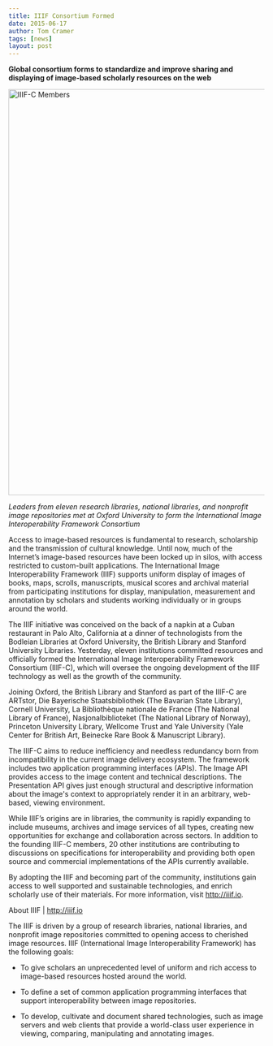 ```yaml
---
title: IIIF Consortium Formed
date: 2015-06-17
author: Tom Cramer
tags: [news]
layout: post
---
```


__Global consortium forms to standardize and improve sharing and displaying of image-based scholarly resources on the web__

<img src="/community/news/iiif-c/iiif-c-photo.jpg" width="800" alt="IIIF-C Members"/>

_Leaders from eleven research libraries, national libraries, and nonprofit image repositories met at Oxford University to form the International Image Interoperability Framework Consortium_

 
Access to image-based resources is fundamental to research, scholarship and the transmission of cultural knowledge. Until now, much of the Internet’s image-based resources have been locked up in silos, with access restricted to custom-built applications. The International Image Interoperability Framework (IIIF) supports uniform display of images of books, maps, scrolls, manuscripts, musical scores and archival material from participating institutions for display, manipulation, measurement and annotation by scholars and students working individually or in groups around the world.

 
The IIIF initiative was conceived on the back of a napkin at a Cuban restaurant in Palo Alto, California at a dinner of technologists from the Bodleian Libraries at Oxford University, the British Library and Stanford University Libraries.  Yesterday, eleven institutions committed resources and officially formed the International Image Interoperability Framework Consortium (IIIF-C), which will oversee the ongoing development of the IIIF technology as well as the growth of the community.
 
Joining Oxford, the British Library and Stanford as part of the IIIF-C are ARTstor, Die Bayerische Staatsbibliothek (The Bavarian State Library), Cornell University, La Bibliothèque nationale de France (The National Library of France), Nasjonalbiblioteket (The National Library of Norway), Princeton University Library, Wellcome Trust and Yale University (Yale Center for British Art, Beinecke Rare Book & Manuscript Library).

The IIIF-C aims to reduce inefficiency and needless redundancy born from incompatibility in the current image delivery ecosystem. The framework includes two application programming interfaces (APIs). The Image API provides access to the image content and technical descriptions. The Presentation API gives just enough structural and descriptive information about the image's context to appropriately render it in an arbitrary, web-based, viewing environment.
 
While IIIF’s origins are in libraries, the community is rapidly expanding to include museums, archives and image services of all types, creating new opportunities for exchange and collaboration across sectors. In addition to the founding IIIF-C members, 20 other institutions are contributing to discussions on specifications for interoperability and providing both open source and commercial implementations of the APIs currently available.
 
By adopting the IIIF and becoming part of the community, institutions gain access to well supported and sustainable technologies, and enrich scholarly use of their materials.  For more information, visit http://iiif.io.

 
About IIIF | http://iiif.io

The IIIF is driven by a group of research libraries, national libraries, and nonprofit image repositories committed to opening access to cherished image resources. IIIF (International Image Interoperability Framework) has the following goals:

  * To give scholars an unprecedented level of uniform and rich access to image-based resources hosted around the world.

  * To define a set of common application programming interfaces that support interoperability between image repositories.

  * To develop, cultivate and document shared technologies, such as image servers and web clients that provide a world-class user experience in viewing, comparing, manipulating and annotating images.